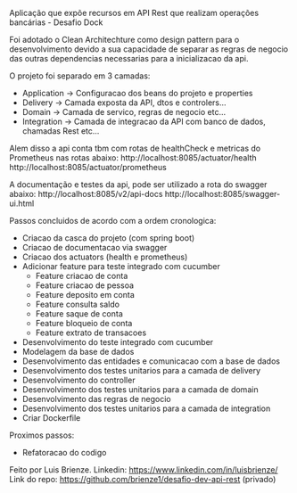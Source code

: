 Aplicação que expõe recursos em API Rest que realizam operações bancárias - Desafio Dock

Foi adotado o Clean Architechture como design pattern para o desenvolvimento devido a sua capacidade de separar as regras de negocio das outras dependencias necessarias para a inicializacao da api.

O projeto foi separado em 3 camadas:
   *  Application -> Configuracao dos beans do projeto e properties
   *  Delivery -> Camada exposta da API, dtos e controlers...
   *  Domain -> Camada de servico, regras de negocio etc...
   *  Integration -> Camada de integracao da API com banco de dados, chamadas Rest etc...

Alem disso a api conta tbm com rotas de healthCheck e metricas do Prometheus nas rotas abaixo:
http://localhost:8085/actuator/health
http://localhost:8085/actuator/prometheus

A documentação e testes da api, pode ser utilizado a rota do swagger abaixo:
http://localhost:8085/v2/api-docs
http://localhost:8085/swagger-ui.html

Passos concluidos de acordo com a ordem cronologica:

*  Criacao da casca do projeto (com spring boot)
*  Criacao de documentacao via swagger
*  Criacao dos actuators (health e prometheus)
*  Adicionar feature para teste integrado com cucumber
	- Feature criacao de conta
	- Feature criacao de pessoa
	- Feature deposito em conta
	- Feature consulta saldo
	- Feature saque de conta
	- Feature bloqueio de conta
	- Feature extrato de transacoes
*  Desenvolvimento do teste integrado com cucumber
*  Modelagem da base de dados
*  Desenvolvimento das entidades e comunicacao com a base de dados
*  Desenvolvimento dos testes unitarios para a camada de delivery
*  Desenvolvimento do controller
*  Desenvolvimento dos testes unitarios para a camada de domain
*  Desenvolvimento das regras de negocio
*  Desenvolvimento dos testes unitarios para a camada de integration
*  Criar Dockerfile

Proximos passos:

*  Refatoracao do codigo

Feito por Luis Brienze. 
Linkedin: https://www.linkedin.com/in/luisbrienze/
Link do repo: https://github.com/brienze1/desafio-dev-api-rest (privado)